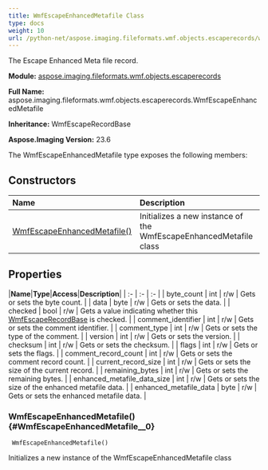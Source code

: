 ```yaml
---
title: WmfEscapeEnhancedMetafile Class
type: docs
weight: 10
url: /python-net/aspose.imaging.fileformats.wmf.objects.escaperecords/wmfescapeenhancedmetafile/
---
```


The Escape Enhanced Meta file record.

**Module:** [aspose.imaging.fileformats.wmf.objects.escaperecords](/imaging/python-net/aspose.imaging.fileformats.wmf.objects.escaperecords/)

**Full Name:** aspose.imaging.fileformats.wmf.objects.escaperecords.WmfEscapeEnhancedMetafile

**Inheritance:** WmfEscapeRecordBase

**Aspose.Imaging Version:** 23.6

The WmfEscapeEnhancedMetafile type exposes the following members:
## **Constructors**
|**Name**|**Description**|
| :- | :- |
| [WmfEscapeEnhancedMetafile()](#WmfEscapeEnhancedMetafile__0) | Initializes a new instance of the WmfEscapeEnhancedMetafile class |
## **Properties**
|**Name**|**Type**|**Access**|**Description**|
| :- | :- | :- |
| byte_count | int | r/w | Gets or sets the byte count. |
| data | byte | r/w | Gets or sets the data. |
| checked | bool | r/w | Gets a value indicating whether this [WmfEscapeRecordBase](/imaging/python-net/aspose.imaging.fileformats.wmf.objects.escaperecords/wmfescaperecordbase/) is checked. |
| comment_identifier | int | r/w | Gets or sets the comment identifier. |
| comment_type | int | r/w | Gets or sets the type of the comment. |
| version | int | r/w | Gets or sets the version. |
| checksum | int | r/w | Gets or sets the checksum. |
| flags | int | r/w | Gets or sets the flags. |
| comment_record_count | int | r/w | Gets or sets the comment record count. |
| current_record_size | int | r/w | Gets or sets the size of the current record. |
| remaining_bytes | int | r/w | Gets or sets the remaining bytes. |
| enhanced_metafile_data_size | int | r/w | Gets or sets the size of the enhanced metafile data. |
| enhanced_metafile_data | byte | r/w | Gets or sets the enhanced metafile data. |

### WmfEscapeEnhancedMetafile() {#WmfEscapeEnhancedMetafile__0}


```
 WmfEscapeEnhancedMetafile() 
```

Initializes a new instance of the WmfEscapeEnhancedMetafile class

